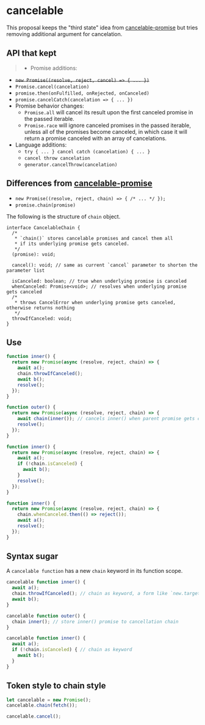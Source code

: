 # cancelable
This proposal keeps the "third state" idea from [cancelable-promise](https://github.com/domenic/cancelable-promise) but tries removing additional argument for cancelation.

## API that kept

>- Promise additions:
  - ~~`new Promise((resolve, reject, cancel) => { ... })`~~
  - `Promise.cancel(cancelation)`
  - `promise.then(onFulfilled, onRejected, onCanceled)`
  - `promise.cancelCatch(cancelation => { ... })`
- Promise behavior changes:
  - `Promise.all` will cancel its result upon the first canceled promise in the passed iterable.
  - `Promise.race` will ignore canceled promises in the passed iterable, unless all of the promises become canceled, in which case it will return a promise canceled with an array of cancelations.
- Language additions:
  - `try { ... } cancel catch (cancelation) { ... }`
  - `cancel throw cancelation`
  - `generator.cancelThrow(cancelation)`

## Differences from [cancelable-promise](https://github.com/domenic/cancelable-promise)

- `new Promise((resolve, reject, chain) => { /* ... */ });`
- `promise.chain(promise)`

The following is the structure of `chain` object. 

```
interface CancelableChain {
  /*
   * `chain()` stores cancelable promises and cancel them all
   * if its underlying promise gets canceled.
   */
  (promise): void;

  cancel(): void; // same as current `cancel` parameter to shorten the parameter list
  
  isCanceled: boolean; // true when underlying promise is canceled
  whenCanceled: Promise<void>; // resolves when underlying promise gets canceled
  /*
   * throws CancelError when underlying promise gets canceled, otherwise returns nothing
   */
  throwIfCanceled: void;
}
```

## Use

```js
function inner() {
  return new Promise(async (resolve, reject, chain) => {
    await a();
    chain.throwIfCanceled();
    await b();
    resolve();
  });
}

function outer() {
  return new Promise(async (resolve, reject, chain) => {
    await chain(inner()); // cancels inner() when parent promise gets canceled
    resolve();
  });
}
```

```js
function inner() {
  return new Promise(async (resolve, reject, chain) => {
    await a();
    if (!chain.isCanceled) {
      await b();
    }
    resolve();
  });
}
```

```js
function inner() {
  return new Promise(async (resolve, reject, chain) => {
    chain.whenCanceled.then(() => reject());
    await a();
    resolve();
  });
}
```

## Syntax sugar

A `cancelable function` has a new `chain` keyword in its function scope.

```js
cancelable function inner() {
  await a();
  chain.throwIfCanceled(); // chain as keyword, a form like `new.target`
  await b();
}

cancelable function outer() {
  chain inner(); // store inner() promise to cancellation chain
}
```

```js
cancelable function inner() {
  await a();
  if (!chain.isCanceled) { // chain as keyword
    await b();
  }
}
```

## Token style to chain style

```js
let cancelable = new Promise();
cancelable.chain(fetch());

cancelable.cancel();
```
